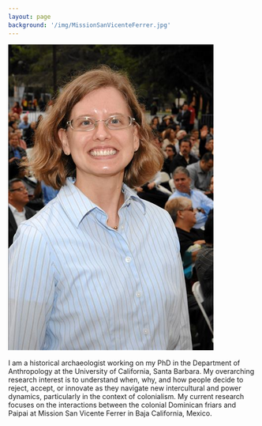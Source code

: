 ```yaml
---
layout: page
background: '/img/MissionSanVicenteFerrer.jpg'
---
```


![Ely Rareshide](/img/ER.jpg)

I am a historical archaeologist working on my PhD in the Department of Anthropology at the University of California, Santa Barbara. My overarching research interest is to understand when, why, and how people decide to reject, accept, or innovate as they navigate new intercultural and power dynamics, particularly in the context of colonialism. My current research focuses on the interactions between the colonial Dominican friars and Paipai at Mission San Vicente Ferrer in Baja California, Mexico.
